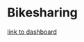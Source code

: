 # Bikesharing

[link to dashboard](https://public.tableau.com/app/profile/betsy.savage8513/viz/CitiBikeAnalysis_16771753288540/CitiBikeAnalysis?publish=yes)
